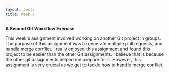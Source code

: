 ```yaml
---
layout: posts
title: Week 6
---
```

__A Second Git Workflow Exercise__

This week's assignment involved working on another Git project in groups. The purpose of this assignment was to generate multiple pull requests, and handle merge conflict. I really enjoyed this assignment and found this project to be easier than the other Git assignments. I believe that is because the other git assignments helped me prepare for it. However, this assignment is very cruical as we get to tackle how to handle merge conflict. 
